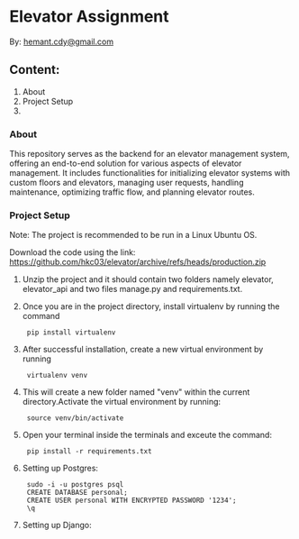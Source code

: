 
# Elevator Assignment
By: hemant.cdy@gmail.com

## Content:

1. About
2. Project Setup
3. 

### About
This repository serves as the backend for an elevator management system, offering an end-to-end solution for various aspects of elevator management. It includes functionalities for initializing elevator systems with custom floors and elevators, managing user requests, handling maintenance, optimizing traffic flow, and planning elevator routes. 

### Project Setup

Note: The project is recommended to be run in a Linux Ubuntu OS.

Download the code using the link: 
https://github.com/hkc03/elevator/archive/refs/heads/production.zip



1. Unzip the project and it should contain two folders namely elevator, elevator_api and two files manage.py and requirements.txt. 
2. Once you are in the project directory, install virtualenv by running the command     

        pip install virtualenv 

3. After successful installation, create a new virtual environment by running 

        virtualenv venv


4. This will create a new folder named "venv" within the current directory.Activate the virtual environment by running:

        source venv/bin/activate

5. Open your terminal inside the terminals and exceute the command:
        
        pip install -r requirements.txt


6. Setting up Postgres:

        sudo -i -u postgres psql
        CREATE DATABASE personal;
        CREATE USER personal WITH ENCRYPTED PASSWORD '1234';
        \q
7. Setting up Django:


